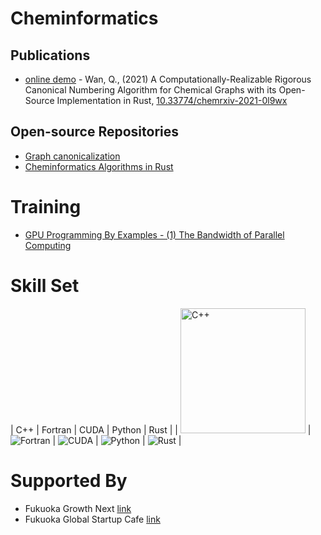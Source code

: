# Cheminformatics

## Publications
- [online demo](https://m67wz.sse.codesandbox.io) - Wan, Q., (2021) A Computationally-Realizable Rigorous Canonical Numbering Algorithm for Chemical Graphs with its Open-Source Implementation in Rust, [10.33774/chemrxiv-2021-0l9wx](https://chemrxiv.org/engage/chemrxiv/article-details/61498e006fc3a86839a79037)

## Open-source Repositories
- [Graph canonicalization](https://github.com/chiral-data/rust-canonical-numbering)
- [Cheminformatics Algorithms in Rust](https://github.com/chiral-data/rust-chem)

# Training

- [GPU Programming By Examples - (1) The Bandwidth of Parallel Computing](docs/training_gpu)

# Skill Set

| C++ | Fortran | CUDA | Python | Rust |
| <img src="https://raw.githubusercontent.com/isocpp/logos/master/cpp_logo.png" alt="C++" width="200"/> | ![Fortran](https://upload.wikimedia.org/wikipedia/commons/thumb/b/b8/Fortran_logo.svg/120px-Fortran_logo.svg.png) | ![CUDA](https://upload.wikimedia.org/wikipedia/en/thumb/b/b9/Nvidia_CUDA_Logo.jpg/300px-Nvidia_CUDA_Logo.jpg) | ![Python](https://upload.wikimedia.org/wikipedia/commons/thumb/c/c3/Python-logo-notext.svg/121px-Python-logo-notext.svg.png) | ![Rust](https://www.rust-lang.org/static/images/rust-logo-blk.svg) |


# Supported By
- Fukuoka Growth Next [link](https://growth-next.com/)
- Fukuoka Global Startup Cafe [link](https://startupcafe.jp/en/top-en/)